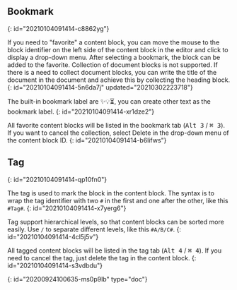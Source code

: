 ## Bookmark
{: id="20210104091414-c8862yg"}

If you need to "favorite" a content block, you can move the mouse to the block identifier on the left side of the content block in the editor and click to display a drop-down menu. After selecting a bookmark, the block can be added to the favorite. Collection of document blocks is not supported. If there is a need to collect document blocks, you can write the title of the document in the document and achieve this by collecting the heading block.
{: id="20210104091414-5n6da7j" updated="20210302223718"}

The built-in bookmark label are ✨💡️⏳, you can create other text as the bookmark label.
{: id="20210104091414-xr1dze2"}

All favorite content blocks will be listed in the bookmark tab (<kbd>Alt 3</kbd> / <kbd>⌘ 3</kbd>). If you want to cancel the collection, select Delete in the drop-down menu of the content block ID.
{: id="20210104091414-b6lifws"}

## Tag
{: id="20210104091414-qp10fn0"}

The tag is used to mark the block in the content block. The syntax is to wrap the tag identifier with two `#` in the first and one after the other, like this `#Tag#`.
{: id="20210104091414-x7yerg6"}

Tag support hierarchical levels, so that content blocks can be sorted more easily. Use `/` to separate different levels, like this `#A/B/C#`.
{: id="20210104091414-4cl5j5v"}

All tagged content blocks will be listed in the tag tab (<kbd>Alt 4</kbd> / <kbd>⌘ 4</kbd>). If you need to cancel the tag, just delete the tag in the content block.
{: id="20210104091414-s3vdbdu"}


{: id="20200924100635-ms0p9lb" type="doc"}
